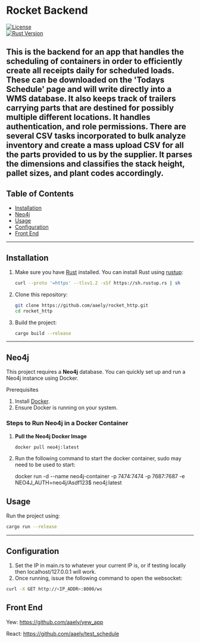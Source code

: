 # Rocket Backend

[![License](https://img.shields.io/badge/license-MIT-blue.svg)](LICENSE)  
[![Rust Version](https://img.shields.io/badge/rustc-1.81+-blue.svg)](https://www.rust-lang.org)

This is the backend for an app that handles the scheduling of containers in order to efficiently create all receipts daily for scheduled loads. These can be downloaded on the 'Todays Schedule' page and will write directly into a WMS database. It also keeps track of trailers carrying parts that are destined for possibly multiple different locations. It handles authentication, and role permissions. There are several CSV tasks incorporated to bulk analyze inventory and create a mass upload CSV for all the parts provided to us by the supplier. It parses the dimensions and classifies the stack height, pallet sizes, and plant codes accordingly.
---

## Table of Contents

- [Installation](#installation)
- [Neo4j](#neo4j)
- [Usage](#usage)
- [Configuration](#configuration)
- [Front End](#front-end)

---

## Installation

1. Make sure you have [Rust](https://www.rust-lang.org/) installed. You can install Rust using [rustup](https://rustup.rs/):
    ```bash
    curl --proto '=https' --tlsv1.2 -sSf https://sh.rustup.rs | sh
    ```

2. Clone this repository:
    ```bash
    git clone https://github.com/aaely/rocket_http.git
    cd rocket_http
    ```

3. Build the project:
    ```bash
    cargo build --release
    ```

---

## Neo4j

This project requires a **Neo4j** database. You can quickly set up and run a Neo4j instance using Docker.

Prerequisites
1. Install [Docker](https://docs.docker.com/get-docker/).
2. Ensure Docker is running on your system.

### Steps to Run Neo4j in a Docker Container

1. **Pull the Neo4j Docker Image**
   ```bash
   docker pull neo4j:latest
   ```
2. Run the following command to start the docker container, sudo may need to be used to start:
   
   docker run -d --name neo4j-container -p 7474:7474 -p 7687:7687 -e NEO4J_AUTH=neo4j/Asdf123$ neo4j:latest


## Usage

Run the project using:

```bash
cargo run --release
```
---

## Configuration

1. Set the IP in main.rs to whatever your current IP is, or if testing locally then localhost/127.0.0.1 will work.
2. Once running, issue the following command to open the websocket:

```bash
curl -X GET http://<IP_ADDR>:8000/ws
```
## Front End

Yew:
    https://github.com/aaely/yew_app

React:
    https://github.com/aaely/test_schedule
